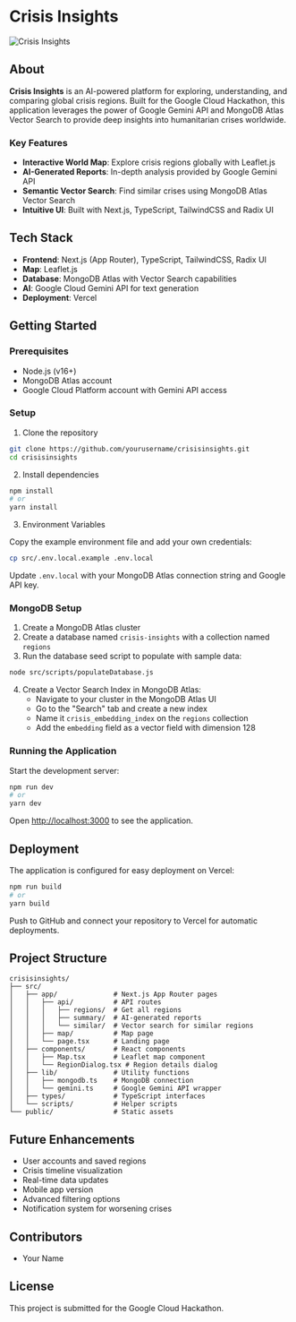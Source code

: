 # Crisis Insights

![Crisis Insights](https://i.imgur.com/example.png)

## About

**Crisis Insights** is an AI-powered platform for exploring, understanding, and comparing global crisis regions. Built for the Google Cloud Hackathon, this application leverages the power of Google Gemini API and MongoDB Atlas Vector Search to provide deep insights into humanitarian crises worldwide.

### Key Features

- **Interactive World Map**: Explore crisis regions globally with Leaflet.js
- **AI-Generated Reports**: In-depth analysis provided by Google Gemini API
- **Semantic Vector Search**: Find similar crises using MongoDB Atlas Vector Search
- **Intuitive UI**: Built with Next.js, TypeScript, TailwindCSS and Radix UI

## Tech Stack

- **Frontend**: Next.js (App Router), TypeScript, TailwindCSS, Radix UI  
- **Map**: Leaflet.js
- **Database**: MongoDB Atlas with Vector Search capabilities
- **AI**: Google Cloud Gemini API for text generation
- **Deployment**: Vercel

## Getting Started

### Prerequisites

- Node.js (v16+)
- MongoDB Atlas account
- Google Cloud Platform account with Gemini API access

### Setup

1. Clone the repository

```bash
git clone https://github.com/yourusername/crisisinsights.git
cd crisisinsights
```

2. Install dependencies

```bash
npm install
# or
yarn install
```

3. Environment Variables

Copy the example environment file and add your own credentials:

```bash
cp src/.env.local.example .env.local
```

Update `.env.local` with your MongoDB Atlas connection string and Google API key.

### MongoDB Setup

1. Create a MongoDB Atlas cluster
2. Create a database named `crisis-insights` with a collection named `regions`
3. Run the database seed script to populate with sample data:

```bash
node src/scripts/populateDatabase.js
```

4. Create a Vector Search Index in MongoDB Atlas:
   - Navigate to your cluster in the MongoDB Atlas UI
   - Go to the "Search" tab and create a new index
   - Name it `crisis_embedding_index` on the `regions` collection
   - Add the `embedding` field as a vector field with dimension 128

### Running the Application

Start the development server:

```bash
npm run dev
# or
yarn dev
```

Open [http://localhost:3000](http://localhost:3000) to see the application.

## Deployment

The application is configured for easy deployment on Vercel:

```bash
npm run build
# or
yarn build
```

Push to GitHub and connect your repository to Vercel for automatic deployments.

## Project Structure

```
crisisinsights/
├── src/
│   ├── app/              # Next.js App Router pages
│   │   ├── api/          # API routes
│   │   │   ├── regions/  # Get all regions
│   │   │   ├── summary/  # AI-generated reports
│   │   │   └── similar/  # Vector search for similar regions
│   │   ├── map/          # Map page
│   │   └── page.tsx      # Landing page
│   ├── components/       # React components
│   │   ├── Map.tsx       # Leaflet map component
│   │   └── RegionDialog.tsx # Region details dialog
│   ├── lib/              # Utility functions
│   │   ├── mongodb.ts    # MongoDB connection
│   │   └── gemini.ts     # Google Gemini API wrapper
│   ├── types/            # TypeScript interfaces
│   └── scripts/          # Helper scripts
└── public/               # Static assets
```

## Future Enhancements

- User accounts and saved regions
- Crisis timeline visualization
- Real-time data updates
- Mobile app version
- Advanced filtering options
- Notification system for worsening crises

## Contributors

- Your Name

## License

This project is submitted for the Google Cloud Hackathon.
